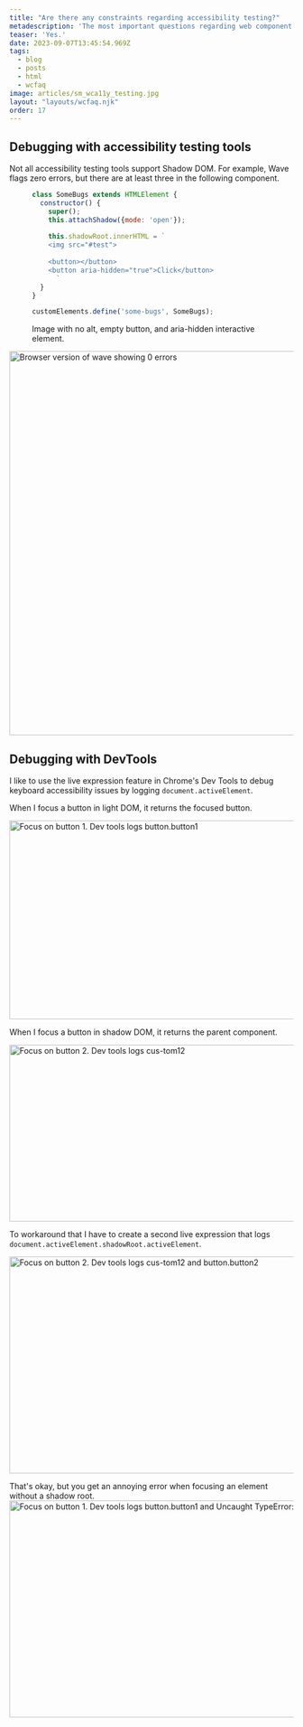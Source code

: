 ```yaml
---
title: "Are there any constraints regarding accessibility testing?"
metadescription: 'The most important questions regarding web component accessibility'
teaser: 'Yes.'
date: 2023-09-07T13:45:54.969Z
tags:
  - blog
  - posts
  - html
  - wcfaq
image: articles/sm_wca11y_testing.jpg
layout: "layouts/wcfaq.njk"
order: 17
---
```


## Debugging with accessibility testing tools</h2>

Not all accessibility testing tools support Shadow DOM. For example, Wave flags zero errors, but there are at least three in the following component. 

<figure>

```js
class SomeBugs extends HTMLElement {
  constructor() {
    super();
    this.attachShadow({mode: 'open'});
    
    this.shadowRoot.innerHTML = `   
    <img src="#test">
    
    <button></button>
    <button aria-hidden="true">Click</button>
      `
  }
}

customElements.define('some-bugs', SomeBugs);
```

<figcaption>Image with no alt, empty button, and aria-hidden interactive element.</figcaption>
</figure>


<img src="/images/shadow-dom-debugging4.webp" alt="Browser version of wave showing 0 errors" width="1200" height="680" loading="lazy">

## Debugging with DevTools

I like to use the live expression feature in Chrome's Dev Tools to debug keyboard accessibility issues by logging `document.activeElement`.

When I focus a button in light DOM, it returns the focused button.

<img src="/images/shadow-dom-debugging.webp" alt="Focus on button 1. Dev tools logs button.button1" width="1200" height="352" loading="lazy">

When I focus a button in shadow DOM, it returns the parent component.

<img src="/images/shadow-dom-debugging1.webp" alt="Focus on button 2. Dev tools logs cus-tom12" width="1200" height="313" loading="lazy">

To workaround that I have to create a second live expression that logs `document.activeElement.shadowRoot.activeElement`.

<img src="/images/shadow-dom-debugging2.webp" alt="Focus on button 2. Dev tools logs cus-tom12 and button.button2" width="1200" height="384" loading="lazy">

That's okay, but you get an annoying error when focusing an element without a shadow root.
<img src="/images/shadow-dom-debugging3.webp" alt="Focus on button 1. Dev tools logs button.button1 and Uncaught TypeError: Cannot read properties of null…" width="1200" height="384" loading="lazy">


